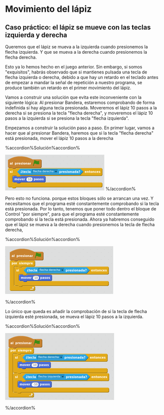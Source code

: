 
# Movimiento del lápiz

## Caso práctico: el lápiz se mueve con las teclas izquierda y derecha

Queremos que el lápiz se mueva a la izquierda cuando presionemos la flecha izquierda. Y que se mueva a la derecha cuando presionemos la flecha derecha.

Esto ya lo hemos hecho en el juego anterior. Sin embargo, si somos "exquisitos", habrás observado que si mantienes pulsada una tecla de flecha izquierda o derecha, debido a que hay un retardo en el teclado antes de empezar a mandar la señal de repetición a nuestro programa, se produce también un retardo en el primer movimiento del lápiz. 

Vamos a construir una solución que evita este inconveniente con la siguiente lógica: Al presionar Bandera, estaremos comprobando de forma indefinida si hay alguna tecla presionada. Moveremos el lápiz 10 pasos a la derecha si se presiona la tecla "flecha derecha", y moveremos el lápiz 10 pasos a la izquierda si se presiona la tecla "flecha izquierda".

Empezamos a construir la solución paso a paso. En primer lugar, vamos a hacer que al presionar Bandera, haremos que si la tecla "flecha derecha" está presionada, mover el lápiz 10 pasos a la derecha



%accordion%Solución%accordion%

![](img/Seleccion_007.png)
%/accordion%

Pero esto no funciona. porque estos bloques sólo se arrancan una vez. Y necesitamos que el programa esté constantemente comprobando si la tecla está presionada. Por lo tanto, tenemos que poner todo dentro el bloque de Control "por siempre", para que el programa esté constantemente comprobando si la tecla está presionada. Ahora ya habremos conseguido que el lápiz se mueva a la derecha cuando presionemos la tecla de flecha derecha,



%accordion%Solución%accordion%

![](img/Seleccion_008.1.png)

%/accordion%

Lo único que queda es añadir la comprobación de si la tecla de flecha izquierda esté presionada, se mueva el lápiz 10 pasos a la izquierda. 



%accordion%Solución%accordion%

![](img/Seleccion_009.1.png)

%/accordion%